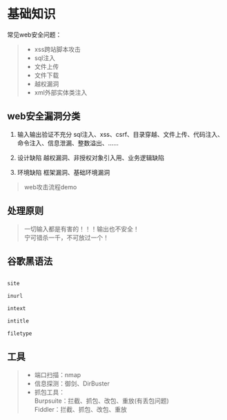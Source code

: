# 基础知识

常见web安全问题：
>* xss跨站脚本攻击
>* sql注入
>* 文件上传
>* 文件下载
>* 越权漏洞
>* xml外部实体类注入

## web安全漏洞分类

1. 输入输出验证不充分
sql注入、xss、csrf、目录穿越、文件上传、代码注入、命令注入、信息泄漏、整数溢出、……

2. 设计缺陷
越权漏洞、非授权对象引入用、业务逻辑缺陷

3. 环境缺陷
框架漏洞、基础环境漏洞

> web攻击流程demo   



## 处理原则

> 一切输入都是有害的！！！输出也不安全！   
> 宁可错杀一千，不可放过一个！

## 谷歌黑语法

```bash

site

inurl

intext

intitle

filetype

```

## 工具

>* 端口扫描：nmap
>* 信息探测：御剑、DirBuster
>* 抓包工具：    
   Burpsuite：拦截、抓包、改包、重放(有丢包问题)   
   Fiddler：拦截、抓包、改包、重放  







